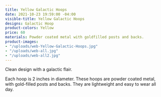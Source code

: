 ```yaml
---
title: Yellow Galactic Hoops
date: 2021-10-23 19:59:00 -04:00
visible-title: Yellow Galactic Hoops
designs: Galactic Hoop
product-colors: Yellow
price: 60
materials: Powder coated metal with goldfilled posts and backs.
product-images:
- "/uploads/web-Yellow-Galactic-Hoops.jpg"
- "/uploads/web-all.jpg"
- "/uploads/web-all2.jpg"
---
```


Clean design with a galactic flair.

Each hoop is 2 inches in diameter. These hoops are powder coated metal, with gold-filled posts and backs. They are lightweight and easy to wear all day.